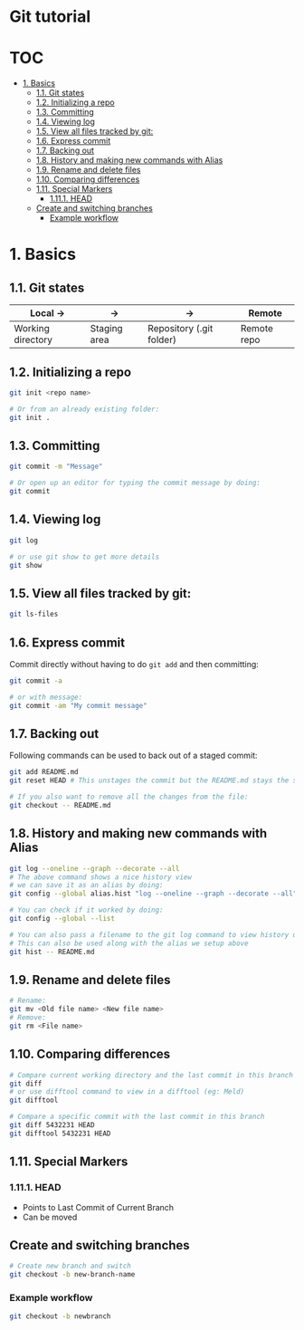 # Git tutorial <!-- omit in toc -->
# TOC <!-- omit in toc -->

- [1. Basics](#1-basics)
  - [1.1. Git states](#11-git-states)
  - [1.2. Initializing a repo](#12-initializing-a-repo)
  - [1.3. Committing](#13-committing)
  - [1.4. Viewing log](#14-viewing-log)
  - [1.5. View all files tracked by git:](#15-view-all-files-tracked-by-git)
  - [1.6. Express commit](#16-express-commit)
  - [1.7. Backing out](#17-backing-out)
  - [1.8. History and making new commands with Alias](#18-history-and-making-new-commands-with-alias)
  - [1.9. Rename and delete files](#19-rename-and-delete-files)
  - [1.10. Comparing differences](#110-comparing-differences)
  - [1.11. Special Markers](#111-special-markers)
    - [1.11.1. HEAD](#1111-head)
  - [Create and switching branches](#create-and-switching-branches)
    - [Example workflow](#example-workflow)

# 1. Basics

## 1.1. Git states

| Local          -> |      ->      |      ->                  | Remote |
|-------------------|--------------|--------------------------|--------|
| Working directory | Staging area | Repository (.git folder) |Remote repo|

## 1.2. Initializing a repo

```bash
git init <repo name>

# Or from an already existing folder:
git init .
```

## 1.3. Committing

```bash
git commit -m "Message"

# Or open up an editor for typing the commit message by doing:
git commit
```

## 1.4. Viewing log

```bash
git log

# or use git show to get more details
git show
```

## 1.5. View all files tracked by git:

```bash
git ls-files
```

## 1.6. Express commit

Commit directly without having to do `git add` and then committing:

```bash
git commit -a

# or with message:
git commit -am "My commit message"
```

## 1.7. Backing out

Following commands can be used to back out of a staged commit:

```bash
git add README.md
git reset HEAD # This unstages the commit but the README.md stays the same

# If you also want to remove all the changes from the file:
git checkout -- README.md
```

## 1.8. History and making new commands with Alias

```bash
git log --oneline --graph --decorate --all
# The above command shows a nice history view
# we can save it as an alias by doing:
git config --global alias.hist "log --oneline --graph --decorate --all"

# You can check if it worked by doing:
git config --global --list

# You can also pass a filename to the git log command to view history of a particular file
# This can also be used along with the alias we setup above
git hist -- README.md
```

## 1.9. Rename and delete files

```bash
# Rename:
git mv <Old file name> <New file name>
# Remove:
git rm <File name>
```

## 1.10. Comparing differences

```bash
# Compare current working directory and the last commit in this branch (HEAD)
git diff
# or use difftool command to view in a difftool (eg: Meld)
git difftool

# Compare a specific commit with the last commit in this branch
git diff 5432231 HEAD
git difftool 5432231 HEAD
```

## 1.11. Special Markers

### 1.11.1. HEAD

- Points to Last Commit of Current Branch
- Can be moved

## Create and switching branches

```bash
# Create new branch and switch
git checkout -b new-branch-name
```

### Example workflow

```bash
git checkout -b newbranch

```